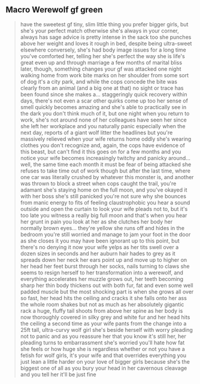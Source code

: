 ## Macro Werewolf gf green

>have the sweetest gf
>tiny, slim little thing
>you prefer bigger girls, but she's your perfect match otherwise
>she's always in your corner, always has sage advice
>is pretty intense in the sack too
>she punches above her weight and loves it rough in bed, despite being ultra-sweet elsewhere
>conversely, she's had body image issues for a long time
>you've comforted her, telling her she's perfect the way she is
>life's great
>even up and through marriage
>a few months of marital bliss later, though, something changes
>your gf was attacked one night walking home from work
>bite marks on her shoulder from some sort of dog
>it's a city park, and while the cops concede the bite was clearly from an animal (and a big one at that) no sight or trace has been found since
>she makes a... staggeringly quick recovery
>within days, there's not even a scar
>other quirks come up too
>her sense of smell quickly becomes amazing
>and she's able to practically see in the dark
>you don't think much of it, but one night when you return to work, she's not around
>none of her colleagues have seen her since she left her workplace
>and you naturally panic
>especially when the next day, reports of a giant wolf litter the headlines
>but you're massively relieved when your wife returns home
>oddly she's wearing clothes you don't recognize
>and, again, the cops have evidence of this beast, but can't find it
>this goes on for a few months
>and you notice your wife becomes increasingly twitchy and panicky around... well, the same time each month
>it must be fear of being attacked
>she refuses to take time out of work though
>but after the last time, where one car was literally crushed by whatever this monster is, and another was thrown to block a street when cops caught the trail, you're adamant
>she's staying home on the full moon, and you've okayed it with her boss
>she's still panicked
>you're not sure why
>she bounces from manic energy to fits of feeling claustrophobic
>you hear a sound outside and open the curtain to look
>your wife pleads not to, but it's too late
>you witness a really big full moon
>and that's when you hear her grunt in pain
>you look at her as she clutches her body
>her normally brown eyes... they're yellow
>she runs off and hides in the bedroom
>you're still worried and manage to jam your foot in the door as she closes it
>you may have been ignorant up to this point, but there's no denying it now
>your wife yelps as her tits swell over a dozen sizes in seconds
>and her auburn hair hades to grey as it spreads down her neck
>her ears point up and move up to higher on her head
>her feet burst through her socks, nails turning to claws
>she seems to resign herself to her transformation into a werewolf, and everything accelerates
>her muzzle grows out, her teeth becoming sharp
>her thin body thickens out with both fur, fat and even some well padded muscle
>but the most shocking part is when she grows all over so fast, her head hits the ceiling and cracks it
>she falls onto her ass
>the whole room shakes
>but not as much as her absolutely gigantic rack
>a huge, fluffy tail shoots from above her spine as her body is now thoroughly covered in silky grey and white fur
>and her head hits the ceiling a second time
>as your wife pants from the change into a 25ft tall, ultra-curvy wolf girl
>she's beside herself with worry
>pleading not to panic
>and as you reassure her that you know it's still her, her pleading turns to embarrassment
>she's worried you'll hate how fat she feels
>or how huge she is
>regardless whether or not you have a fetish for wolf girls, it's your wife
>and that overrides everything
>you just lean a little harder on your love of bigger girls
>because she's the biggest one of all as you bury your head in her cavernous cleavage
>and you tell her it'll be just fine
